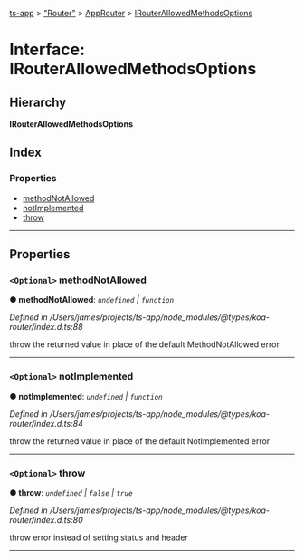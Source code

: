 [ts-app](../README.md) > ["Router"](../modules/_router_.md) > [AppRouter](../classes/_router_.approuter.md) > [IRouterAllowedMethodsOptions](../interfaces/_router_.approuter.irouterallowedmethodsoptions.md)

# Interface: IRouterAllowedMethodsOptions

## Hierarchy

**IRouterAllowedMethodsOptions**

## Index

### Properties

* [methodNotAllowed](_router_.approuter.irouterallowedmethodsoptions.md#methodnotallowed)
* [notImplemented](_router_.approuter.irouterallowedmethodsoptions.md#notimplemented)
* [throw](_router_.approuter.irouterallowedmethodsoptions.md#throw)

---

## Properties

<a id="methodnotallowed"></a>

### `<Optional>` methodNotAllowed

**● methodNotAllowed**: *`undefined` \| `function`*

*Defined in /Users/james/projects/ts-app/node_modules/@types/koa-router/index.d.ts:88*

throw the returned value in place of the default MethodNotAllowed error

___
<a id="notimplemented"></a>

### `<Optional>` notImplemented

**● notImplemented**: *`undefined` \| `function`*

*Defined in /Users/james/projects/ts-app/node_modules/@types/koa-router/index.d.ts:84*

throw the returned value in place of the default NotImplemented error

___
<a id="throw"></a>

### `<Optional>` throw

**● throw**: *`undefined` \| `false` \| `true`*

*Defined in /Users/james/projects/ts-app/node_modules/@types/koa-router/index.d.ts:80*

throw error instead of setting status and header

___

